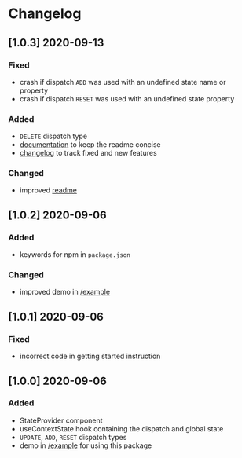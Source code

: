 # Changelog

## [1.0.3] 2020-09-13

### Fixed
- crash if dispatch `ADD` was used with an undefined state name or property
- crash if dispatch `RESET` was used with an undefined state property

### Added
- `DELETE` dispatch type
- [documentation](DOCUMENTATION.md) to keep the readme concise
- [changelog](CHANGELOG.md) to track fixed and new features

### Changed
- improved [readme](readme.md)

## [1.0.2] 2020-09-06

### Added
- keywords for npm in `package.json`

### Changed
- improved demo in [/example](https://github.com/MDKroon/react-global-state/tree/master/example)

## [1.0.1] 2020-09-06

### Fixed
- incorrect code in getting started instruction

## [1.0.0] 2020-09-06

### Added
- StateProvider component
- useContextState hook containing the dispatch and global state
- `UPDATE`, `ADD`, `RESET` dispatch types
- demo in [/example](https://github.com/MDKroon/react-global-state/tree/master/example) for using this package
